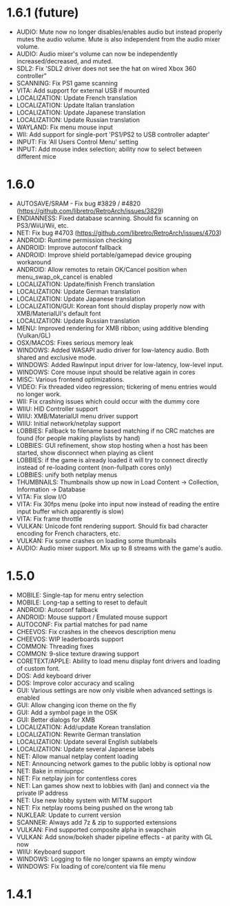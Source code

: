 # 1.6.1 (future)
- AUDIO: Mute now no longer disables/enables audio but instead properly mutes the audio volume.
  Mute is also independent from the audio mixer volume.
- AUDIO: Audio mixer's volume can now be independently increased/decreased, and muted.
- SDL2: Fix 'SDL2 driver does not see the hat on wired Xbox 360 controller"
- SCANNING: Fix PS1 game scanning
- VITA: Add support for external USB if mounted
- LOCALIZATION: Update French translation
- LOCALIZATION: Update Italian translation
- LOCALIZATION: Update Japanese translation
- LOCALIZATION: Update Russian translation
- WAYLAND: Fix menu mouse input
- WII: Add support for single-port 'PS1/PS2 to USB controller adapter'
- INPUT: Fix 'All Users Control Menu' setting
- INPUT: Add mouse index selection; ability now to select between different mice

# 1.6.0
- AUTOSAVE/SRAM - Fix bug #3829 / #4820 (https://github.com/libretro/RetroArch/issues/3829)
- ENDIANNESS: Fixed database scanning. Should fix scanning on PS3/WiiU/Wii, etc.
- NET: Fix bug #4703 (https://github.com/libretro/RetroArch/issues/4703)
- ANDROID: Runtime permission checking
- ANDROID: Improve autoconf fallback
- ANDROID: Improve shield portable/gamepad device grouping workaround
- ANDROID: Allow remotes to retain OK/Cancel position when menu_swap_ok_cancel is enabled
- LOCALIZATION: Update/finish French translation
- LOCALIZATION: Update German translation
- LOCALIZATION: Update Japanese translation
- LOCALIZATION/GUI: Korean font should display properly now with XMB/MaterialUI's default font
- LOCALIZATION: Update Russian translation
- MENU: Improved rendering for XMB ribbon; using additive blending (Vulkan/GL)
- OSX/MACOS: Fixes serious memory leak
- WINDOWS: Added WASAPI audio driver for low-latency audio. Both shared and exclusive mode.
- WINDOWS: Added RawInput input driver for low-latency, low-level input.
- WINDOWS: Core mouse input should be relative again in cores
- MISC: Various frontend optimizations.
- VIDEO: Fix threaded video regression; tickering of menu entries would no longer work.
- WII: Fix crashing issues which could occur with the dummy core
- WIIU: HID Controller support
- WIIU: XMB/MaterialUI menu driver support
- WIIU: Initial network/netplay support
- LOBBIES: Fallback to filename based matching if no CRC matches are found (for people making playlists by hand)
- LOBBIES: GUI refinement, show stop hosting when a host has been started, show disconnect when playing as client
- LOBBIES: if the game is already loaded it will try to connect directly instead of re-loading content (non-fullpath cores only)
- LOBBIES: unify both netplay menus
- THUMBNAILS: Thumbnails show up now in Load Content -> Collection, Information -> Database 
- VITA: Fix slow I/O
- VITA: Fix 30fps menu (poke into input now instead of reading the entire input buffer which apparently is slow)
- VITA: Fix frame throttle
- VULKAN: Unicode font rendering support. Should fix bad character encoding for French characters, etc.
- VULKAN: Fix some crashes on loading some thumbnails
- AUDIO: Audio mixer support. Mix up to 8 streams with the game's audio.

# 1.5.0
- MOBILE: Single-tap for menu entry selection
- MOBILE: Long-tap a setting to reset to default
- ANDROID: Autoconf fallback
- ANDROID: Mouse support / Emulated mouse support
- AUTOCONF: Fix partial matches for pad name
- CHEEVOS: Fix crashes in the cheevos description menu
- CHEEVOS: WIP leaderboards support
- COMMON: Threading fixes
- COMMON: 9-slice texture drawing support
- CORETEXT/APPLE: Ability to load menu display font drivers and loading of custom font.
- DOS: Add keyboard driver
- DOS: Improve color accuracy and scaling
- GUI: Various settings are now only visible when advanced settings is enabled
- GUI: Allow changing icon theme on the fly
- GUI: Add a symbol page in the OSK
- GUI: Better dialogs for XMB
- LOCALIZATION: Add/update Korean translation
- LOCALIZATION: Rewrite German translation
- LOCALIZATION: Update several English sublabels
- LOCALIZATION: Update several Japanese labels
- NET: Allow manual netplay content loading
- NET: Announcing network games to the public lobby is optional now
- NET: Bake in miniupnpc
- NET: Fix netplay join for contentless cores
- NET: Lan games show next to lobbies with (lan) and connect via the private IP address
- NET: Use new lobby system with MITM support
- NET: Fix netplay rooms being pushed on the wrong tab
- NUKLEAR: Update to current version
- SCANNER: Always add 7z & zip to supported extensions
- VULKAN: Find supported composite alpha in swapchain
- VULKAN: Add snow/bokeh shader pipeline effects - at parity with GL now
- WIIU: Keyboard support
- WINDOWS: Logging to file no longer spawns an empty window
- WINDOWS: Fix loading of core/content via file menu

# 1.4.1
